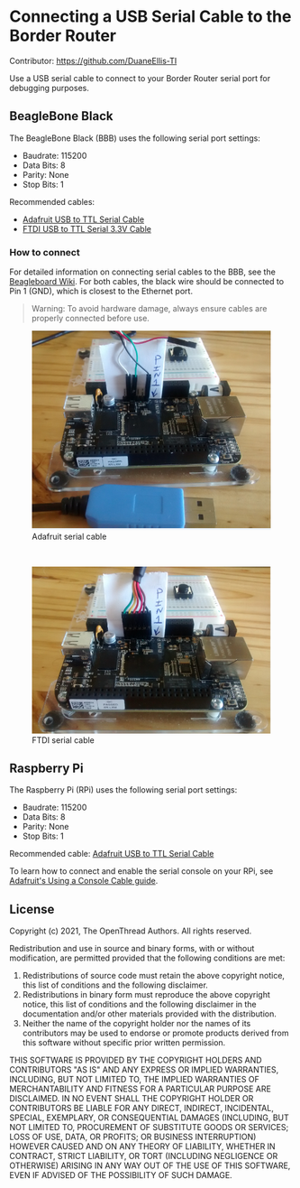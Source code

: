 # Connecting a USB Serial Cable to the Border Router

Contributor: https://github.com/DuaneEllis-TI

Use a USB serial cable to connect to your Border Router serial port for
debugging purposes.

## BeagleBone Black

The BeagleBone Black (BBB) uses the following serial port settings:

*   Baudrate: 115200
*   Data Bits: 8
*   Parity: None
*   Stop Bits: 1

Recommended cables:

*   [Adafruit USB to TTL Serial Cable](https://www.adafruit.com/product/954)
*   [FTDI USB to TTL Serial 3.3V
    Cable](https://www.digikey.com/products/en?keywords=768-1015-ND)

### How to connect

For detailed information on connecting serial cables to the BBB, see the
[Beagleboard Wiki](https://elinux.org/Beagleboard:BeagleBone_Black_Serial). For
both cables, the black wire should be connected to Pin 1 (GND), which is
closest to the Ethernet port.

> Warning: To avoid hardware damage, always ensure cables are properly connected
before use.

<figure>
<a href="../../guides/images/otbr-cables-adafruit.png"><img src="../../guides/images/otbr-cables-adafruit.png" width="600" border="0" alt="BeagleBone Black Adafruit" /></a><figcaption>Adafruit serial cable</figcaption>
</figure>
<br/>
<figure>
<a href="../../guides/images/otbr-cables-ftdi.png"><img src="../../guides/images/otbr-cables-ftdi.png" width="600" border="0" alt="BeagleBone Black FTDI" /></a><figcaption>FTDI serial cable</figcaption>
</figure>

## Raspberry Pi

The Raspberry Pi (RPi) uses the following serial port settings:

*   Baudrate: 115200
*   Data Bits: 8
*   Parity: None
*   Stop Bits: 1

Recommended cable: [Adafruit USB to TTL Serial
Cable](https://www.adafruit.com/product/954)

To learn how to connect and enable the serial console on your RPi, see
[Adafruit's Using a Console Cable guide](https://learn.adafruit.com/adafruits-raspberry-pi-lesson-5-using-a-console-cable/overview).

## License

Copyright (c) 2021, The OpenThread Authors.
All rights reserved.

Redistribution and use in source and binary forms, with or without
modification, are permitted provided that the following conditions are met:
1. Redistributions of source code must retain the above copyright
   notice, this list of conditions and the following disclaimer.
2. Redistributions in binary form must reproduce the above copyright
   notice, this list of conditions and the following disclaimer in the
   documentation and/or other materials provided with the distribution.
3. Neither the name of the copyright holder nor the
   names of its contributors may be used to endorse or promote products
   derived from this software without specific prior written permission.

THIS SOFTWARE IS PROVIDED BY THE COPYRIGHT HOLDERS AND CONTRIBUTORS "AS IS"
AND ANY EXPRESS OR IMPLIED WARRANTIES, INCLUDING, BUT NOT LIMITED TO, THE
IMPLIED WARRANTIES OF MERCHANTABILITY AND FITNESS FOR A PARTICULAR PURPOSE
ARE DISCLAIMED. IN NO EVENT SHALL THE COPYRIGHT HOLDER OR CONTRIBUTORS BE
LIABLE FOR ANY DIRECT, INDIRECT, INCIDENTAL, SPECIAL, EXEMPLARY, OR
CONSEQUENTIAL DAMAGES (INCLUDING, BUT NOT LIMITED TO, PROCUREMENT OF
SUBSTITUTE GOODS OR SERVICES; LOSS OF USE, DATA, OR PROFITS; OR BUSINESS
INTERRUPTION) HOWEVER CAUSED AND ON ANY THEORY OF LIABILITY, WHETHER IN
CONTRACT, STRICT LIABILITY, OR TORT (INCLUDING NEGLIGENCE OR OTHERWISE)
ARISING IN ANY WAY OUT OF THE USE OF THIS SOFTWARE, EVEN IF ADVISED OF THE
POSSIBILITY OF SUCH DAMAGE.


